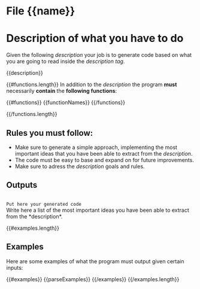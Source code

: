 # File {{name}}

# Description of what you have to do

Given the following *description* your job is to generate code based on what you are going to read inside the *description tag*.

<description>
{{description}}
</description>

{{#functions.length}}
In addition to the *description* the program **must** necessarily **contain** the **following functions**:

{{#functions}}
{{functionNames}}
{{/functions}}

{{/functions.length}}
## **Rules** you **must follow**:

- Make sure to generate a simple approach, implementing the most important ideas that you have been able to extract from the *description*. 
- The code must be easy to base and expand on for future improvements.
- Make sure to adress the *description* goals and rules. 

## Outputs

<Code>
Put here your generated code
</Code>

<requirements>
Write here a list of the most important ideas you have been able to extract from the *description*.
</requirements>

{{#examples.length}}
## Examples 

Here are some examples of what the program must output given certain inputs:

{{#examples}}
{{parseExamples}}
{{/examples}}
{{/examples.length}}